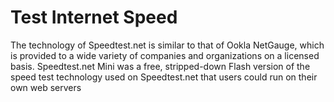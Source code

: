 # Test Internet Speed
 The technology of Speedtest.net is similar to that of Ookla NetGauge, which is provided to a wide variety of companies and organizations on a licensed basis. Speedtest.net Mini was a free, stripped-down Flash version of the speed test technology used on Speedtest.net that users could run on their own web servers
